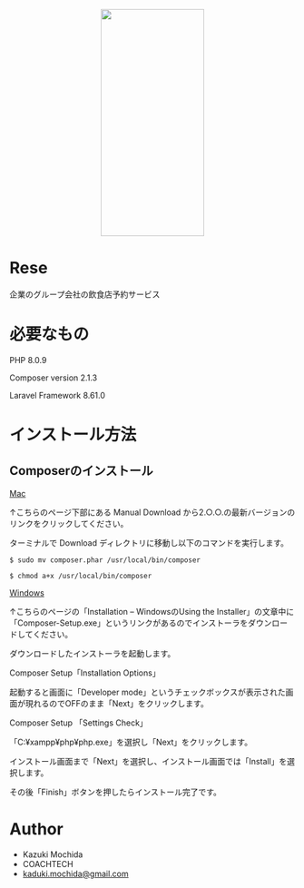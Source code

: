 <p align="center"><img src="https://user-images.githubusercontent.com/85182147/136333695-8a8f9dfe-3507-4527-8807-232f5a8f08db.png" height="400px" width="60%" margin="auto">
</p>

# Rese

企業のグループ会社の飲食店予約サービス


# 必要なもの

PHP 8.0.9

Composer version 2.1.3

Laravel Framework 8.61.0

# インストール方法


## Composerのインストール

[Mac](https://getcomposer.org/download/)

↑こちらのページ下部にある Manual Download から2.○.○.の最新バージョンのリンクをクリックしてください。


ターミナルで Download ディレクトリに移動し以下のコマンドを実行します。


```
$ sudo mv composer.phar /usr/local/bin/composer
```
```
$ chmod a+x /usr/local/bin/composer
```

[Windows](https://getcomposer.org/doc/00-intro.md#installation-windows)

↑こちらのページの「Installation – WindowsのUsing the Installer」の文章中に「Composer-Setup.exe」というリンクがあるのでインストーラをダウンロードしてください。


ダウンロードしたインストーラを起動します。

Composer Setup「Installation Options」

起動すると画面に「Developer mode」というチェックボックスが表示された画面が現れるのでOFFのまま「Next」をクリックします。


Composer Setup 「Settings Check」

「C:¥xampp¥php¥php.exe」を選択し「Next」をクリックします。

インストール画面まで「Next」を選択し、インストール画面では「Install」を選択します。

その後「Finish」ボタンを押したらインストール完了です。




# Author

* Kazuki Mochida
* COACHTECH
* kaduki.mochida@gmail.com